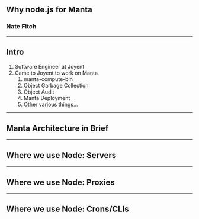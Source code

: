 ## Why node.js for Manta
### Nate Fitch

---
## Intro

1. Software Engineer at Joyent
1. Came to Joyent to work on Manta
    1. manta-compute-bin
    1. Object Garbage Collection
    1. Object Audit
    1. Manta Deployment
    1. Other various things...

---
## Manta Architecture in Brief

<!-- Pic goes here -->

---
## Where we use Node: Servers

<!-- Pic goes here -->

---
## Where we use Node: Proxies

---
## Where we use Node: Crons/CLIs

<!-- Pic goes here -->
